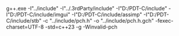 g++.exe -I"../include" -I"../.3rdParty/include" -I"D:/PDT-C/include" -I"D:/PDT-C/include/imgui" -I"D:/PDT-C/include/assimp" -I"D:/PDT-C/include/stb" -c "../include/pch.h" -o "../include/pch.h.gch" -fexec-charset=UTF-8 -std=c++23 -g -Winvalid-pch
